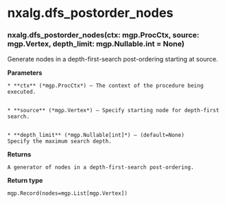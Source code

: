 # nxalg.dfs_postorder_nodes


### nxalg.dfs_postorder_nodes(ctx: mgp.ProcCtx, source: mgp.Vertex, depth_limit: mgp.Nullable.int = None)
Generate nodes in a depth-first-search post-ordering starting at source.


**Parameters**

    
    * **ctx** (*mgp.ProcCtx*) – The context of the procedure being executed.


    * **source** (*mgp.Vertex*) – Specify starting node for depth-first search.


    * **depth_limit** (*mgp.Nullable[int]*) – (default=None)
    Specify the maximum search depth.



**Returns**

    A generator of nodes in a depth-first-search post-ordering.



**Return type**

    mgp.Record(nodes=mgp.List[mgp.Vertex])

